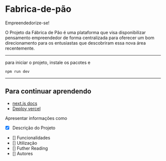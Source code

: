 # Fabrica-de-pão

Empreendedorize-se!

O Projeto da Fábrica de Pão é uma plataforma que visa disponibilizar pensamento empreendedor de forma centralizada para oferecer um bom direcionamento para os entusiastas que descobriram essa nova área recentemente.

---
para iniciar o projeto, instale os pacotes e 

``` npm run dev ```

---
## Para continuar aprendendo
- [next.js docs](https://nextjs.org/learn/foundations/about-nextjs?utm_source=next-site&utm_medium=homepage-cta&utm_campaign=home)
- [Deploy vercel](https://vercel.com/)






Apresentar informações como

- [X] Descrição do Projeto
- [] Funcionalidades
- [] Utilização
- [] Futher Reading
- [] Autores
